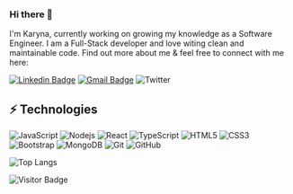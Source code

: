 ### Hi there 👋

I'm Karyna, currently working on growing my knowledge as a Software Engineer. I am a Full-Stack developer and love witing clean and maintainable code. Find out more about me & feel free to connect with me here:

[![Linkedin Badge](https://img.shields.io/badge/-Karyna-blue?style=flat-square&logo=Linkedin&logoColor=white&link=https://www.linkedin.com/in/karyna-code/)](https://www.linkedin.com/in/karyna-code/)
[![Gmail Badge](https://img.shields.io/badge/-mlatech@icloud.com-c14438?style=flat-square&logo=Gmail&logoColor=white&link=mailto:mlatech@icloud.com)](mailto:mlatech@icloud.com)
![Twitter](https://img.shields.io/badge/@ChernyakKaryna-%231DA1F2.svg?style=flat-square&logo=Twitter&logoColor=white)


## ⚡ Technologies

![JavaScript](https://img.shields.io/badge/-JavaScript-black?style=flat-square&logo=javascript)
![Nodejs](https://img.shields.io/badge/-Nodejs-black?style=flat-square&logo=Node.js)
![React](https://img.shields.io/badge/-React-black?style=flat-square&logo=react)
![TypeScript](https://img.shields.io/badge/-TypeScript-007ACC?style=flat-square&logo=typescript)
![HTML5](https://img.shields.io/badge/-HTML5-E34F26?style=flat-square&logo=html5&logoColor=white)
![CSS3](https://img.shields.io/badge/-CSS3-1572B6?style=flat-square&logo=css3)
![Bootstrap](https://img.shields.io/badge/-Bootstrap-563D7C?style=flat-square&logo=bootstrap)
![MongoDB](https://img.shields.io/badge/-MongoDB-black?style=flat-square&logo=mongodb)
![Git](https://img.shields.io/badge/-Git-black?style=flat-square&logo=git)
![GitHub](https://img.shields.io/badge/-GitHub-181717?style=flat-square&logo=github)


![Top Langs](https://github-readme-stats.vercel.app/api/top-langs/?username=mlatech&hide=TeX&layout=compact)

![Visitor Badge](https://visitor-badge.laobi.icu/badge?page_id=mlatech.mlatech)
